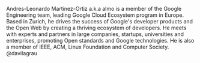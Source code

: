 Andres-Leonardo Martinez-Ortiz a.k.a almo is a member of the Google Engineering team, leading Google Cloud Ecosystem program in Europe. Based in Zurich, he drives the success of Google's developer products and the Open Web by creating a thriving ecosystem of developers. He meets with experts and partners in large companies, startups, universities and enterprises, promoting Open standards and Google technologies. He is also a member of IEEE, ACM, Linux Foundation and Computer Society. 
@davilagrau

